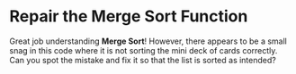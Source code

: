 # Repair the Merge Sort Function

Great job understanding **Merge Sort**! However, there appears to be a small snag in this code where it is not sorting the mini deck of cards correctly. Can you spot the mistake and fix it so that the list is sorted as intended?
